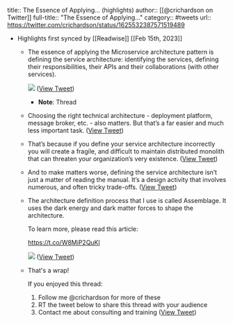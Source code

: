 title:: The Essence of Applying... (highlights)
author:: [[@crichardson on Twitter]]
full-title:: "The Essence of Applying..."
category:: #tweets
url:: https://twitter.com/crichardson/status/1625532387571519489

- Highlights first synced by [[Readwise]] [[Feb 15th, 2023]]
	- The essence of applying the Microservice architecture pattern is defining the service architecture: identifying the services, defining their responsibilities, their APIs and their collaborations (with other services). 
	  
	  ![](https://pbs.twimg.com/media/Fo8NFyPWIAIOuTH.jpg) ([View Tweet](https://twitter.com/crichardson/status/1625532387571519489))
		- **Note**: Thread
	- Choosing the right technical architecture - deployment platform, message broker, etc. - also matters. But that’s a far easier and much less important task. ([View Tweet](https://twitter.com/crichardson/status/1625532392151695365))
	- That’s because if you define your service architecture incorrectly you will create a fragile, and difficult to maintain distributed monolith that can threaten your organization’s very existence. ([View Tweet](https://twitter.com/crichardson/status/1625532394081075214))
	- And to make matters worse, defining the service architecture isn’t just a matter of reading the manual. It’s a design activity that involves numerous, and often tricky trade-offs. ([View Tweet](https://twitter.com/crichardson/status/1625532396345999360))
	- The architecture definition process that I use is called Assemblage. It uses the dark energy and dark matter forces to shape the architecture.
	  
	  To learn more, please read this article:
	  
	  https://t.co/W8MiP2QuKl 
	  
	  ![](https://pbs.twimg.com/media/Fo8NGvcXwAArsUv.jpg) ([View Tweet](https://twitter.com/crichardson/status/1625532408387846146))
	- That's a wrap!
	  
	  If you enjoyed this thread:
	  
	  1. Follow me @crichardson for more of these
	  2. RT the tweet below to share this thread with your audience
	  3. Contact me about consulting and training ([View Tweet](https://twitter.com/crichardson/status/1625532412171091968))
